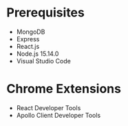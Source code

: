 # Prerequisites
- MongoDB
- Express
- React.js 
- Node.js 15.14.0
- Visual Studio Code

# Chrome Extensions
- React Developer Tools
- Apollo Client Developer Tools
